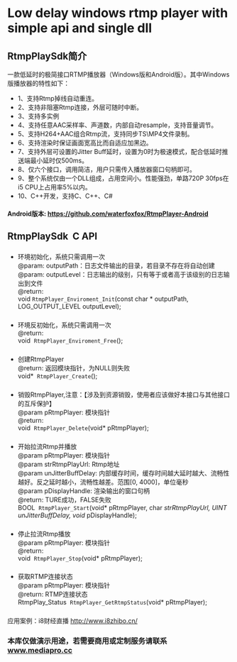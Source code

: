 # Low delay windows rtmp player with simple api and single dll


## RtmpPlaySdk简介
一款低延时的极简接口RTMP播放器（Windows版和Android版）。其中Windows版播放器的特性如下：

* 1、支持Rtmp掉线自动重连。
* 2、支持非阻塞Rtmp连接，外层可随时中断。
* 3、支持多实例
* 4、支持任意AAC采样率、声道数，内部自动resample，支持音量调节。
* 5、支持H264+AAC组合Rtmp流，支持同步TS\MP4文件录制。
* 6、支持渲染时保证画面宽高比而自适应加黑边。
* 7、支持外层可设置的Jitter Buff延时，设置为0时为极速模式，配合低延时推送端最小延时仅500ms。
* 8、仅六个接口，调用简洁，用户只需传入播放器窗口句柄即可。
* 9、整个系统仅由一个DLL组成，占用空间小。性能强劲，单路720P 30fps在i5 CPU上占用率5%以内。
* 10、C++开发，支持C、C++、C#

#### Android版本: https://github.com/waterfoxfox/RtmpPlayer-Android

## RtmpPlaySdk  C API

### 
* 环境初始化，系统只需调用一次<br>
@param: outputPath：日志文件输出的目录，若目录不存在将自动创建<br>
@param: outputLevel：日志输出的级别，只有等于或者高于该级别的日志输出到文件<br>
@return: <br>
void  `RtmpPlayer_Enviroment_Init`(const char * outputPath,  LOG_OUTPUT_LEVEL outputLevel);

### 
* 环境反初始化，系统只需调用一次<br>
@return:<br>
void  `RtmpPlayer_Enviroment_Free`();

### 
* 创建RtmpPlayer<br>
@return: 返回模块指针，为NULL则失败<br>
void*  `RtmpPlayer_Create`();

### 
* 销毁RtmpPlayer,注意：【涉及到资源销毁，使用者应该做好本接口与其他接口的互斥保护】<br>
@param pRtmpPlayer: 模块指针<br>
@return: <br>
void  `RtmpPlayer_Delete`(void* pRtmpPlayer);

### 
* 开始拉流Rtmp并播放<br>
@param pRtmpPlayer: 模块指针<br>
@param strRtmpPlayUrl: Rtmp地址<br>
@param unJitterBuffDelay: 内部缓存时间，缓存时间越大延时越大、流畅性越好。反之延时越小，流畅性越差。范围[0, 4000]，单位毫秒<br>
@param pDisplayHandle: 渲染输出的窗口句柄<br>
@return: TURE成功，FALSE失败<br>
BOOL  `RtmpPlayer_Start`(void* pRtmpPlayer, char *strRtmpPlayUrl, UINT unJitterBuffDelay, void* pDisplayHandle);

### 
* 停止拉流Rtmp播放<br>
@param pRtmpPlayer: 模块指针<br>
@return: <br>
void  `RtmpPlayer_Stop`(void* pRtmpPlayer);

### 
* 获取RTMP连接状态<br>
@param pRtmpPlayer: 模块指针<br>
@return: RTMP连接状态<br>
RtmpPlay_Status  `RtmpPlayer_GetRtmpStatus`(void* pRtmpPlayer);

### 
应用案例：i8财经直播 http://www.i8zhibo.cn/

### 本库仅做演示用途，若需要商用或定制服务请联系 www.mediapro.cc
